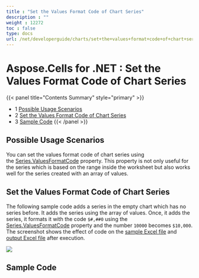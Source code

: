 ```yaml
---
title : "Set the Values Format Code of Chart Series" 
description : "" 
weight : 12272 
toc : false
type: docs
url: /net/developerguide/charts/set+the+values+format+code+of+chart+series/
---
```


# Aspose.Cells for .NET : Set the Values Format Code of Chart Series


{{< panel title="Contents Summary" style="primary" >}}
*   1 [Possible Usage Scenarios](#possible-usage-scenarios)
*   2 [Set the Values Format Code of Chart Series](#set-the-values-format-code-of-chart-series)
*   3 [Sample Code](#sample-code)
{{< /panel >}}
 

## Possible Usage Scenarios

You can set the values format code of chart series using the [Series.ValuesFormatCode](https://apireference.aspose.com/cells/net/aspose.cells.charts/series/properties/valuesformatcode) property. This property is not only useful for the series which is based on the range inside the worksheet but also works well for the series created with an array of values.

## Set the Values Format Code of Chart Series

The following sample code adds a series in the empty chart which has no series before. It adds the series using the array of values. Once, it adds the series, it formats it with the code `$#,##0` using the [Series.ValuesFormatCode](https://apireference.aspose.com/cells/net/aspose.cells.charts/series/properties/valuesformatcode) property and the number `10000` becomes `$10,000`. The screenshot shows the effect of code on the [sample Excel file](https://docs2.aspose.com/cells/net/attachments/51479831/51740712.xlsx) and [output Excel file](https://docs2.aspose.com/cells/net/attachments/51479831/51740713.xlsx) after execution.

![](https://docs2.aspose.com/cells/net/attachments/51479831/51740714.png)

## Sample Code

